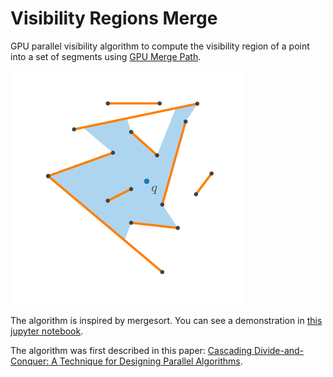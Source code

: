 # Visibility Regions Merge

GPU parallel visibility algorithm to compute the visibility region of a point into a set of segments using [GPU Merge Path](http://www.cc.gatech.edu/~bader/papers/GPUMergePath-ICS2012.pdf).

![Visibility region example](./images/visibility_region.png)

The algorithm is inspired by mergesort. You can see a demonstration in [this jupyter notebook](../notebook/notebook/VisibilityRegionsMerge.ipynb).

The algorithm was first described in this paper: [Cascading Divide-and-Conquer: A Technique for Designing Parallel Algorithms](https://epubs.siam.org/doi/abs/10.1137/0218035).
